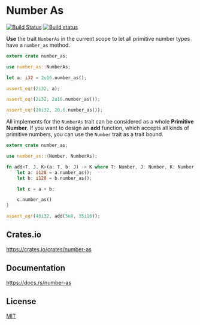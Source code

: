 Number As
====================

[![Build Status](https://travis-ci.org/magiclen/number-as.svg?branch=master)](https://travis-ci.org/magiclen/number-as)
[![Build status](https://ci.appveyor.com/api/projects/status/v7knqgroqwnf4r2r/branch/master?svg=true)](https://ci.appveyor.com/project/magiclen/number-as/branch/master)

**Use** the trait `NumberAs` in the current scope to let all primitive number types have a `number_as` method.

```rust
extern crate number_as;

use number_as::NumberAs;

let a: i32 = 2u16.number_as();

assert_eq!(2i32, a);

assert_eq!(2i32, 2u16.number_as());

assert_eq!(20i32, 20.6.number_as());
```

All implements for the `NumberAs` trait can be considered as a whole **Primitive Number**. If you want to design an **add** function, which accepts all kinds of primitive numbers,
you can use the `Number` trait as a trait bound.

```rust
extern crate number_as;

use number_as::{Number, NumberAs};

fn add<T, J, K>(a: T, b: J) -> K where T: Number, J: Number, K: Number, i128: number_as::NumberAs<K> {
    let a: i128 = a.number_as();
    let b: i128 = b.number_as();

    let c = a + b;

    c.number_as()
}

assert_eq!(40i32, add(5u8, 35i16));
```

## Crates.io

https://crates.io/crates/number-as

## Documentation

https://docs.rs/number-as

## License

[MIT](LICENSE)